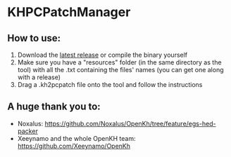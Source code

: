 # KHPCPatchManager

## How to use:
1. Download the [latest release](https://github.com/AntonioDePau/KHPCPatchManager/releases) or compile the binary yourself
2. Make sure you have a "resources" folder (in the same directory as the tool) with all the .txt containing the files' names (you can get one along with a release)
3. Drag a .kh2pcpatch file onto the tool and follow the instructions

## A huge thank you to:
- Noxalus: https://github.com/Noxalus/OpenKh/tree/feature/egs-hed-packer
- Xeeynamo and the whole OpenKH team: https://github.com/Xeeynamo/OpenKh
